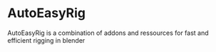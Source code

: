 # AutoEasyRig
AutoEasyRig is a combination of addons and ressources for fast and efficient rigging in blender
